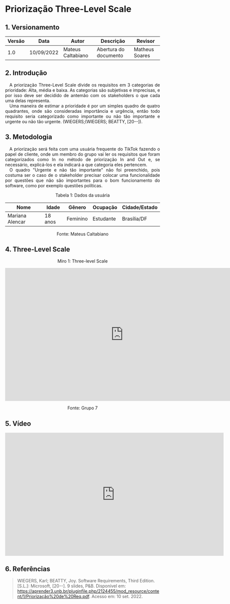 # Priorização Three-Level Scale

## 1. Versionamento

| Versão | Data       | Autor             | Descrição             | Revisor     |
| ------ | ---------- | ----------------- | --------------------- | ----------- |
| 1.0    | 10/09/2022 | Mateus Caltabiano | Abertura do documento | Matheus Soares |

## 2. Introdução

<p style="text-align: justify">
    &emsp;A priorização Three-Level Scale divide os requisitos em 3 categorias de prioridade: Alta, média e baixa. As categorias são subjetivas e imprecisas, e por isso deve ser decidido de antemão com os stakeholders o que cada uma delas representa.<br>&emsp;Uma maneira de estimar a prioridade é por um simples quadro de quatro quadrantes, onde são consideradas importância e urgência, então todo requisito seria categorizado como importante ou não tão importante e urgente ou não tão urgente. (WIEGERS;(WIEGERS; BEATTY, [20--]).
</p>

## 3. Metodologia

<p style="text-align: justify">
    &emsp;A priorização será feita com uma usuária frequente do TikTok fazendo o papel de cliente, onde um membro do grupo vai ler os requisitos que foram categorizados como In no método de priorização In and Out e, se necessário, explicá-los e ela indicará a que categoria eles pertencem.<br> &emsp;O quadro "Urgente e não tão importante" não foi preenchido, pois costuma ser o caso de o stakeholder precisar colocar uma funcionalidade por questões que não são importantes para o bom funcionamento do software, como por exemplo questões políticas.
</p>

<div style="text-align: center">
<p>Tabela 1: Dados da usuária</p>
</div>

| Nome            | Idade   | Gênero   | Ocupação  | Cidade/Estado |
| --------------- | ------- | -------- | --------- | ------------- |
| Mariana Alencar | 18 anos | Feminino | Estudante | Brasília/DF   |

<div style="text-align: center">
<p>Fonte: Mateus Caltabiano</p>
</div>

## 4. Three-Level Scale

<div style="text-align: center">
<p>Miro 1: Three-level Scale</p>
</div>

<iframe width="768" height="432" src="https://miro.com/app/live-embed/uXjVPYHlUOA=/?moveToViewport=-1780,-1342,3077,2520&embedId=245423945856" frameborder="0" scrolling="no" allowfullscreen></iframe>

<div style="text-align: center">
<p>Fonte: Grupo 7</p>
</div>

## 5. Vídeo

<center>

<iframe width="711" height="400" src="https://youtu.be/kMK7-Dp44mw" title="YouTube video player" frameborder="0" allow="accelerometer; autoplay; clipboard-write; encrypted-media; gyroscope; picture-in-picture" allowfullscreen></iframe>

</center>

## 6. Referências

>WIEGERS, Karl; BEATTY, Joy. Software Requirements, Third Edition. [S.L.]: Microsoft, [20--]. 9 slides, P&B. Disponível em: https://aprender3.unb.br/pluginfile.php/2124455/mod_resource/content/1/Priorização%20de%20Req.pdf. Acesso em: 10 set. 2022.